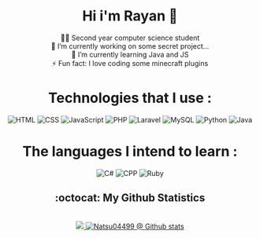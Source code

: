 <div align="center"><h1> Hi i'm Rayan 👹</h1></div>

<div align="center">
     👨‍🎓 Second year computer science student <br>
     🔭 I’m currently working on some secret project... <br>
     🌱 I’m currently learning Java and JS <br>
     ⚡ Fun fact: I love coding some minecraft plugins <br>     
</div>

<div align="center"><h1> Technologies that I use : </h1></div>

<div align="center">
     <img alt="HTML" src="https://img.shields.io/badge/html5-%23E34F26.svg?style=for-the-badge&logo=html5&logoColor=white">
     <img alt="CSS" src="https://img.shields.io/badge/css3-%231572B6.svg?style=for-the-badge&logo=css3&logoColor=white">
     <img alt="JavaScript" src="https://img.shields.io/badge/javascript-%23323330.svg?style=for-the-badge&logo=javascript&logoColor=%23F7DF1E">
     <img alt="PHP" src="https://img.shields.io/badge/php-%23777BB4.svg?style=for-the-badge&logo=php&logoColor=white">
     <img alt="Laravel" src="https://img.shields.io/badge/laravel-%23FF2D20.svg?style=for-the-badge&logo=laravel&logoColor=white">
     <img alt="MySQL" src="https://img.shields.io/badge/mysql-%2300f.svg?style=for-the-badge&logo=mysql&logoColor=white">
     <img alt="Python" src="https://img.shields.io/badge/python-3670A0?style=for-the-badge&logo=python&logoColor=ffdd54">
     <img alt="Java" src="https://img.shields.io/badge/java-%23ED8B00.svg?style=for-the-badge&logo=java&logoColor=white">
</div>
    

<div align="center"><h1> The languages I intend to learn : </h1></div>

 <div align="center">
     <img alt="C#" src="https://img.shields.io/badge/c%23-%23239120.svg?style=for-the-badge&logo=c-sharp&logoColor=white">
     <img alt="CPP" src="https://img.shields.io/badge/c++-%2300599C.svg?style=for-the-badge&logo=c%2B%2B&logoColor=white">
     <img alt="Ruby" src="https://img.shields.io/badge/ruby-%23CC342D.svg?style=for-the-badge&logo=ruby&logoColor=white">
</div>

<div align="center"><h2> :octocat: My Github Statistics </h2></div>
<br>
  <a href="https://github.com/Natsu04499">
    <div align="center">
        <img src="https://github-readme-stats.vercel.app/api/top-langs/?username=d4nieru&layout=compact&theme=dark" />
        <img src="https://github-readme-stats.vercel.app/api?username=Natsu04499&show_icons=true&theme=dark&line_height=28&count_private=true&include_all_commits=true" alt="Natsu04499 @ Github stats"/>
    </div>
</a>
